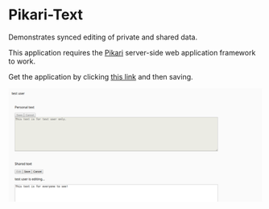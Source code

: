 # Pikari-Text
Demonstrates synced editing of private and shared data.

This application requires the [Pikari](https://github.com/olliNiinivaara/Pikari/) server-side web application framework to work.

Get the application by clicking [this link](https://raw.githubusercontent.com/olliNiinivaara/Pikari-Text/master/index.html) and then saving.

![pic](https://raw.githubusercontent.com/olliNiinivaara/Pikari-Text/master/pic.png)